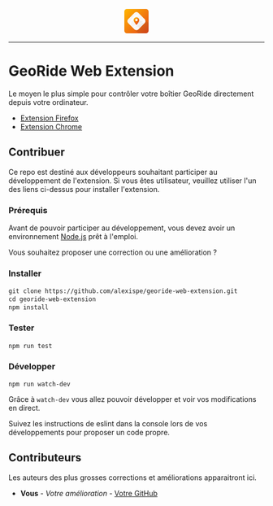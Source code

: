 <p align="center">
  <sub>
    <img  src="https://raw.githubusercontent.com/alexispe/georide-web-extension/master/src/assets/icons/icon-48.png"
      height="48"
      width="48">
  </sub>
</p>

***

# GeoRide Web Extension

Le moyen le plus simple pour contrôler votre boîtier GeoRide directement depuis votre ordinateur.

* [Extension Firefox](https://addons.mozilla.org/fr/firefox/addon/georide/)
* [Extension Chrome](https://chrome.google.com/webstore/detail/georide/nefianloobalkbcdofdhkcfkccddhmfh)

## Contribuer

Ce repo est destiné aux développeurs souhaitant participer au développement de l'extension. Si vous êtes utilisateur, veuillez utiliser l'un des liens ci-dessus pour installer l'extension.

### Prérequis

Avant de pouvoir participer au développement, vous devez avoir un environnement [Node.js](https://nodejs.org/en/) prêt à l'emploi.

Vous souhaitez proposer une correction ou une amélioration ?

### Installer

```
git clone https://github.com/alexispe/georide-web-extension.git
cd georide-web-extension
npm install
```

### Tester

```
npm run test
```

### Développer

```
npm run watch-dev
```

Grâce à `watch-dev` vous allez pouvoir développer et voir vos modifications en direct.

Suivez les instructions de eslint dans la console lors de vos développements pour proposer un code propre.

## Contributeurs

Les auteurs des plus grosses corrections et améliorations apparaitront ici.

* **Vous** - *Votre amélioration* - [Votre GitHub](#)
